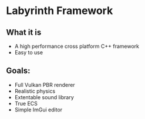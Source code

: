 # Labyrinth Framework
## What it is
* A high performance cross platform C++ framework
* Easy to use

## Goals:
* Full Vulkan PBR renderer
* Realistic physics
* Extentable sound library
* True ECS
* Simple ImGui editor
